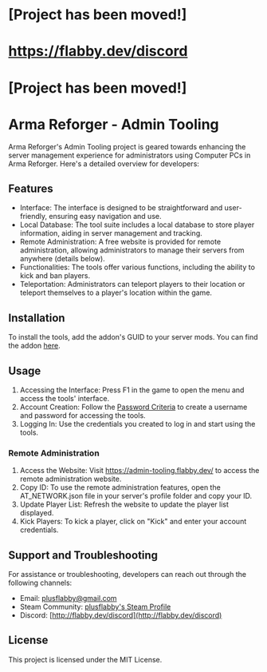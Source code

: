 # [Project has been moved!]
# https://flabby.dev/discord
# [Project has been moved!]
# Arma Reforger - Admin Tooling

Arma Reforger's Admin Tooling project is geared towards enhancing the server management experience for administrators using Computer PCs in Arma Reforger. Here's a detailed overview for developers:

## Features

- Interface: The interface is designed to be straightforward and user-friendly, ensuring easy navigation and use.
- Local Database: The tool suite includes a local database to store player information, aiding in server management and tracking.
- Remote Administration: A free website is provided for remote administration, allowing administrators to manage their servers from anywhere (details below).
- Functionalities: The tools offer various functions, including the ability to kick and ban players.
- Teleportation: Administrators can teleport players to their location or teleport themselves to a player's location within the game.

## Installation

To install the tools, add the addon's GUID to your server mods. You can find the addon [here](https://reforger.armaplatform.com/workshop/5E6E6C1AB0DD9089-AdminTooling).

## Usage

1. Accessing the Interface: Press F1 in the game to open the menu and access the tools' interface.
2. Account Creation: Follow the [Password Criteria](https://github.com/plusflabby/effective-dollop/wiki/AT-Password(s)#password-criteria) to create a username and password for accessing the tools.
3. Logging In: Use the credentials you created to log in and start using the tools.

### Remote Administration

1. Access the Website: Visit https://admin-tooling.flabby.dev/ to access the remote administration website.
2. Copy ID: To use the remote administration features, open the AT_NETWORK.json file in your server's profile folder and copy your ID.
3. Update Player List: Refresh the website to update the player list displayed.
4. Kick Players: To kick a player, click on "Kick" and enter your account credentials.

## Support and Troubleshooting

For assistance or troubleshooting, developers can reach out through the following channels:

- Email: [plusflabby@gmail.com](mailto:plusflabby@gmail.com)
- Steam Community: [plusflabby's Steam Profile](https://steamcommunity.com/id/plusflabby)
- Discord: [http://flabby.dev/discord](http://flabby.dev/discord)

## License

This project is licensed under the MIT License.
